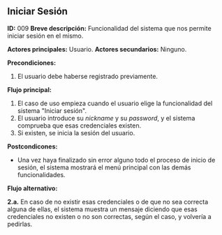## Iniciar Sesión

**ID:** 009
**Breve descripción:** Funcionalidad del sistema que nos permite iniciar sesión en el mismo.


**Actores principales:** Usuario.
**Actores secundarios:** Ninguno.

**Precondiciones:**

1. El usuario debe haberse registrado previamente.



**Flujo principal:**

1. El caso de uso empieza cuando el usuario elige la funcionalidad del sistema "Iniciar sesión".
2. El usuario introduce su *nickname* y su *password*, y el sistema comprueba que esas credenciales existen.
3. Si existen, se inicia la sesión del usuario.


**Postcondicones:**

* Una vez haya finalizado sin error alguno todo el proceso de inicio de sesión, el sistema mostrará el menú principal con las demás funcionalidades.


**Flujo alternativo:**

**2.a.** En caso de no existir esas credenciales o de que no sea correcta alguna de ellas, el sistema muestra un mensaje diciendo que esas credenciales no existen o no son correctas, según el caso, y volvería a pedirlas.
